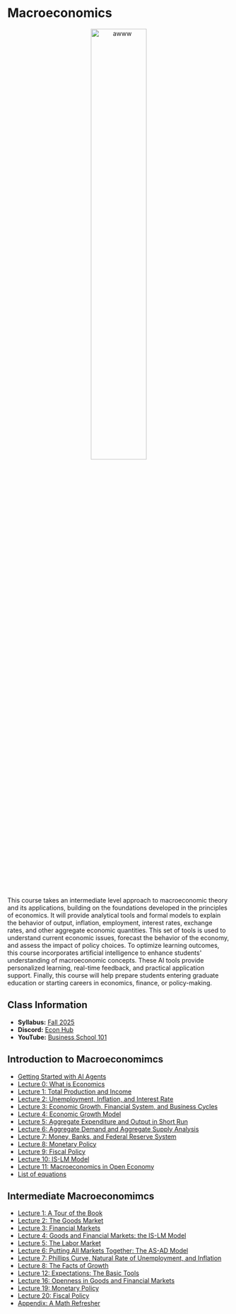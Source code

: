 # Macroeconomics

<p align="center">
  <img src="e3120.jpg" alt="awww" width="50%" height="50%">
</p>

This course takes an intermediate level approach to macroeconomic theory and its applications, building on the foundations developed in the principles of economics. It will provide analytical tools and formal models to explain the behavior of output, inflation, employment, interest rates, exchange rates, and other aggregate economic quantities. This set of tools is used to understand current economic issues, forecast the behavior of the economy, and assess the impact of policy choices. To optimize learning outcomes, this course incorporates artificial intelligence to enhance students' understanding of macroeconomic concepts. These AI tools provide personalized learning, real-time feedback, and practical application support. Finally, this course will help prepare students entering graduate education or starting careers in economics, finance, or policy-making.

## Class Information

* **Syllabus:** [Fall 2025](/pdf/E3120syllabus.pdf)
* **Discord:** [Econ Hub](https://discord.gg/SsrNPEeP2P)
* **YouTube:** [Business School 101](https://www.youtube.com/@BusinessSchool101)

## Introduction to Macroeconomimcs

* [Getting Started with AI Agents](https://github.com/econdojo/blog/blob/main/doc/agent.pdf)
* [Lecture 0: What is Economics](/pdf/lec0.pdf)
* [Lecture 1: Total Production and Income](/pdf/lec1.pdf)
* [Lecture 2: Unemployment, Inflation, and Interest Rate](/pdf/lec2.pdf)
* [Lecture 3: Economic Growth, Financial System, and Business Cycles](/pdf/Macroslides3.pdf)
* [Lecture 4: Economic Growth Model](/pdf/Macroslides4.pdf)
* [Lecture 5: Aggregate Expenditure and Output in Short Run](/pdf/Macroslides5.pdf)
* [Lecture 6: Aggregate Demand and Aggregate Supply Analysis](/pdf/Macroslides6.pdf)
* [Lecture 7: Money, Banks, and Federal Reserve System](/pdf/Macroslides7.pdf)
* [Lecture 8: Monetary Policy](/pdf/Macroslides8.pdf)
* [Lecture 9: Fiscal Policy](/pdf/Macroslides9.pdf)
* [Lecture 10: IS-LM Model](/pdf/Macroslides10.pdf)
* [Lecture 11: Macroeconomics in Open Economy](/pdf/Macroslides11.pdf)
* [List of equations](/pdf/Equations.pdf)

## Intermediate Macroeconomimcs

* [Lecture 1: A Tour of the Book](/pdf/E3120lec1.pdf)
* [Lecture 2: The Goods Market](/pdf/E3120lec2.pdf)
* [Lecture 3: Financial Markets](/pdf/E3120lec3.pdf)
* [Lecture 4: Goods and Financial Markets: the IS-LM Model](/pdf/E3120lec4.pdf)
* [Lecture 5: The Labor Market](/pdf/E3120lec5.pdf)
* [Lecture 6: Putting All Markets Together: The AS-AD Model](/pdf/E3120lec6.pdf)
* [Lecture 7: Phillips Curve, Natural Rate of Unemployment, and Inflation](/pdf/E3120lec7.pdf)
* [Lecture 8: The Facts of Growth](/pdf/E3120lec8.pdf)
* [Lecture 12: Expectations: The Basic Tools](/pdf/E3120lec12.pdf)
* [Lecture 16: Openness in Goods and Financial Markets](/pdf/E3120lec16.pdf)
* [Lecture 19: Monetary Policy](/pdf/E3120lec19.pdf)
* [Lecture 20: Fiscal Policy](/pdf/E3120lec20.pdf)
* [Appendix: A Math Refresher](/pdf/E3120app.pdf)
